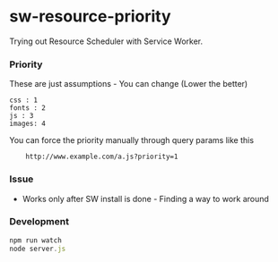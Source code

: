 # sw-resource-priority
Trying out Resource Scheduler with Service Worker. 

### Priority

These are just assumptions - You can change (Lower the better)
```
css : 1
fonts : 2
js : 3
images: 4
```

You can force the priority manually through query params like this

```
    http://www.example.com/a.js?priority=1
```

### Issue

+ Works only after SW install is done - Finding a way to work around


### Development

```js
npm run watch
node server.js
```


